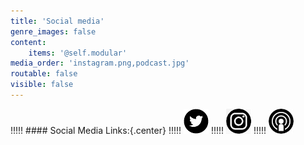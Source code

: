 ```yaml
---
title: 'Social media'
genre_images: false
content:
    items: '@self.modular'
media_order: 'instagram.png,podcast.jpg'
routable: false
visible: false
---
```


!!!!! #### Social Media Links:{.center}
!!!!! [![twitter](twitter.png "twitter")](https://twitter.com/fromcarly)
!!!!! [![instagram](instagram.png "instagram")](https://www.instagram.com/booklighteditorial/)
!!!!! [![podcast](podcast.jpg "podcast")](https://www.storychatradio.com/)